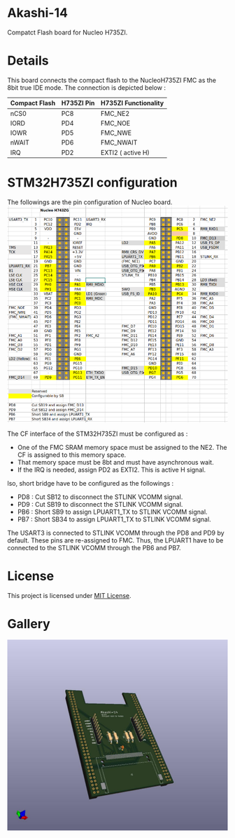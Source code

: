 # Akashi-14
Compatct Flash board for Nucleo H735ZI.

# Details

This board connects the compact flash to the NucleoH735ZI FMC as the 8bit true IDE mode. The connection is depicted below :

| Compact Flash | H735ZI Pin | H735ZI Functionality |
|---------------|------------|----------------------|
| nCS0          | PC8        | FMC_NE2              |
| IORD          | PD4        | FMC_NOE              |
| IOWR          | PD5        | FMC_NWE              |
| nWAIT         | PD6        | FMC_NWAIT            |
| IRQ           | PD2        | EXTI2 ( active H)    |

# STM32H735ZI configuration
The followings are the pin configuration of Nucleo board. 
![](image/configuration.png)


The CF interface of the STM32H735ZI must be configured as : 
- One of the FMC SRAM memory space must be assigned to the NE2. The CF is assigned to this memory space.
- That memory space must be 8bt and must have asynchronous wait. 
- If the IRQ is needed, assign PD2 as EXTI2. This is active H signal. 

lso, short bridge have to be configured as the followings : 

- PD8 : Cut SB12 to disconnect the STLINK VCOMM signal. 
- PD9 : Cut SB19 to disconnect the STLINK VCOMM signal. 
- PB6 : Short SB9 to assign LPUART1_TX to STLINK VCOMM signal.
- PB7 : Short SB34 to assign LPUART1_TX to STLINK VCOMM signal.

The USART3 is connected to STLINK VCOMM through the PD8 and PD9 by default. 
These pins are re-assigned to FMC. Thus, the LPUART1 have to be connected
to the STLINK VCOMM through the PB6 and PB7. 



# License
This project is licensed under [MIT License](LICENSE).

# Gallery

![](image/Akashi-14.jpg)
